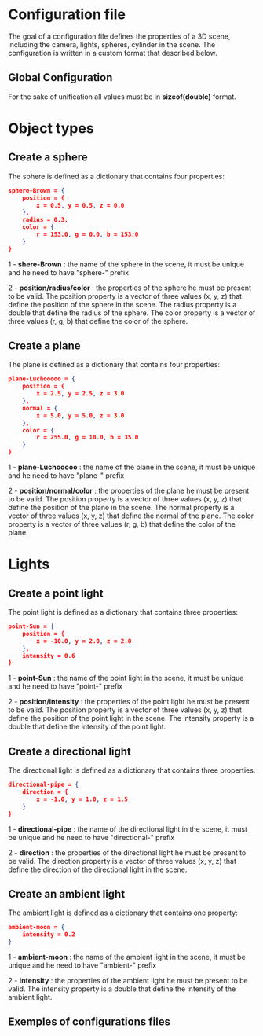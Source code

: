 # Configuration file

The goal of a configuration file defines the properties of a 3D scene, including the camera, lights, spheres, cylinder in the scene. The configuration is written in a custom format that described below.

## Global Configuration

For the sake of unification all values must be in **sizeof(double)** format.

# Object types

## Create a sphere

The sphere is defined as a dictionary that contains four properties:

```JSON
sphere-Brown = {
    position = {
        x = 0.5, y = 0.5, z = 0.0
    },
    radius = 0.3,
    color = {
        r = 153.0, g = 0.0, b = 153.0
    }
}
```

1 - **shere-Brown** : the name of the sphere in the scene, it must be unique and he need to have "sphere-" prefix

2 - **position/radius/color** : the properties of the sphere he must be present to be valid. The position property is a vector of three values (x, y, z) that define the position of the sphere in the scene. The radius property is a double that define the radius of the sphere. The color property is a vector of three values (r, g, b) that define the color of the sphere.

## Create a plane

The plane is defined as a dictionary that contains four properties:

```JSON
plane-Luchooooo = {
    position = {
        x = 2.5, y = 2.5, z = 3.0
    },
    normal = {
        x = 5.0, y = 5.0, z = 3.0
    },
    color = {
        r = 255.0, g = 10.0, b = 35.0
    }
}
```

1 - **plane-Luchooooo** : the name of the plane in the scene, it must be unique and he need to have "plane-" prefix

2 - **position/normal/color** : the properties of the plane he must be present to be valid. The position property is a vector of three values (x, y, z) that define the position of the plane in the scene. The normal property is a vector of three values (x, y, z) that define the normal of the plane. The color property is a vector of three values (r, g, b) that define the color of the plane.

# Lights

## Create a point light

The point light is defined as a dictionary that contains three properties:

```JSON
point-Sun = {
    position = {
        x = -10.0, y = 2.0, z = 2.0
    },
    intensity = 0.6
}
```

1 - **point-Sun** : the name of the point light in the scene, it must be unique and he need to have "point-" prefix

2 - **position/intensity** : the properties of the point light he must be present to be valid. The position property is a vector of three values (x, y, z) that define the position of the point light in the scene. The intensity property is a double that define the intensity of the point light.

## Create a directional light

The directional light is defined as a dictionary that contains three properties:

```JSON
directional-pipe = {
    direction = {
        x = -1.0, y = 1.0, z = 1.5
    }
}
```

1 - **directional-pipe** : the name of the directional light in the scene, it must be unique and he need to have "directional-" prefix

2 - **direction** : the properties of the directional light he must be present to be valid. The direction property is a vector of three values (x, y, z) that define the direction of the directional light in the scene.

## Create an ambient light

The ambient light is defined as a dictionary that contains one property:

```JSON
ambient-moon = {
    intensity = 0.2
}
```

1 - **ambient-moon** : the name of the ambient light in the scene, it must be unique and he need to have "ambient-" prefix

2 - **intensity** : the properties of the ambient light he must be present to be valid. The intensity property is a double that define the intensity of the ambient light.

## Exemples of configurations files